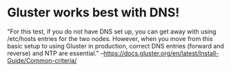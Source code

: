 # Gluster works best with DNS!
"For this test, if you do not have DNS set up, you can get away with using /etc/hosts entries for the two nodes. However, when you move from this basic setup to using Gluster in production, correct DNS entries (forward and reverse) and NTP are essential."
–https://docs.gluster.org/en/latest/Install-Guide/Common-criteria/
